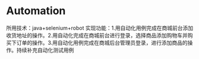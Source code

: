 # Automation
所用技术：java+selenium+robot
实现功能：1.用自动化用例完成在商城前台添加收货地址的操作。2.用自动化完成在商城前台进行登录，选择商品添加购物车并购买下订单的操作。3.用自动化用例完成在商城后台管理员登录，进行添加商品的操作。持续补充自动化测试用例
